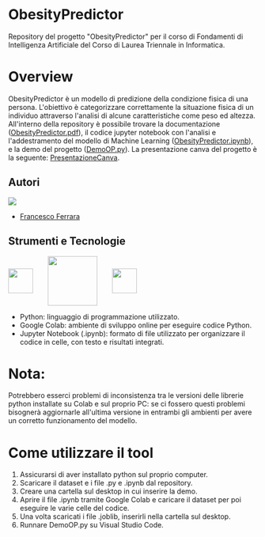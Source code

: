 # ObesityPredictor
Repository del progetto "ObesityPredictor" per il corso di Fondamenti di Intelligenza Artificiale del Corso di Laurea Triennale in Informatica.

# Overview
ObesityPredictor è un modello di predizione della condizione fisica di una persona. L'obiettivo è categorizzare correttamente la situazione fisica di un individuo attraverso l'analisi di alcune caratteristiche come peso ed altezza.
All'interno della repository è possibile trovare la documentazione ([ObesityPredictor.pdf](./ObesityPredictor.pdf)), il codice jupyter notebook con l'analisi e l'addestramento del modello di Machine Learning ([ObesityPredictor.ipynb](./ObesityPredictor.ipynb)), e la demo del progetto ([DemoOP.py](./DemoOP.py)). La presentazione canva del progetto è la seguente: [PresentazioneCanva](https://www.canva.com/design/DAF6vmN64XI/sXXzM39gh5QiEWYFuEdjAQ/view?utm_content=DAF6vmN64XI&utm_campaign=designshare&utm_medium=link&utm_source=editor).

## Autori
<a href="https://github.com/Rokuoganz/ObesityPredictor/graphs/contributors">
  <img src="https://contrib.rocks/image?repo=Rokuoganz/ObesityPredictor" />
</a>

* [Francesco Ferrara](https://github.com/Rokuoganz)

## Strumenti e Tecnologie
<div style="display: flex; align-items: center; gap: 30px;">
  <img src="https://upload.wikimedia.org/wikipedia/commons/c/c3/Python-logo-notext.svg" width="50"/>
  <img src="https://upload.wikimedia.org/wikipedia/commons/d/d0/Google_Colaboratory_SVG_Logo.svg" width="100"/>
  <img src="https://upload.wikimedia.org/wikipedia/commons/3/38/Jupyter_logo.svg" width="50"/>
</div>

- Python: linguaggio di programmazione utilizzato.
- Google Colab: ambiente di sviluppo online per eseguire codice Python.
- Jupyter Notebook (.ipynb): formato di file utilizzato per organizzare il codice in celle, con testo e risultati integrati.

# Nota: 
Potrebbero esserci problemi di inconsistenza tra le versioni delle librerie python installate su Colab e sul proprio PC: se ci fossero questi problemi bisognerà aggiornarle all'ultima versione in entrambi gli ambienti per avere un corretto funzionamento del modello.

# Come utilizzare il tool
1. Assicurarsi di aver installato python sul proprio computer.
2. Scaricare il dataset e i file .py e .ipynb dal repository.
3. Creare una cartella sul desktop in cui inserire la demo.
4. Aprire il file .ipynb tramite Google Colab e caricare il dataset per poi eseguire le varie celle del codice.
5. Una volta scaricati i file .joblib, inserirli nella cartella sul desktop.
6. Runnare DemoOP.py su Visual Studio Code.
